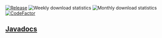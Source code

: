 [![Release](https://jitpack.io/v/system32developer/SystemCore.svg)](https://jitpack.io/#system32developer/SystemCore)
![Weekly download statistics](https://jitpack.io/v/system32developer/SystemCore/week.svg)
![Monthly download statistics](https://jitpack.io/v/system32developer/SystemCore/month.svg)
[![CodeFactor](https://www.codefactor.io/repository/github/system32developer/systemcore/badge)](https://www.codefactor.io/repository/github/system32developer/systemcore)
## [Javadocs](https://system32developer.github.io/SystemCore/index.html)
